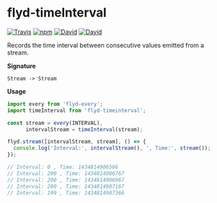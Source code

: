 flyd-timeInterval
=================

[![Travis](https://img.shields.io/travis/ThomWright/flyd-timeInterval.svg?style=flat-square)](https://travis-ci.org/ThomWright/flyd-timeInterval)
[![npm](https://img.shields.io/npm/v/flyd-timeinterval.svg?style=flat-square)](https://www.npmjs.com/package/flyd-timeinterval)
[![David](https://img.shields.io/david/ThomWright/flyd-timeInterval.svg?style=flat-square)](https://david-dm.org/ThomWright/flyd-timeInterval)
[![David](https://img.shields.io/david/dev/ThomWright/flyd-timeInterval.svg?style=flat-square)](https://david-dm.org/ThomWright/flyd-timeInterval#info=devDependencies)

Records the time interval between consecutive values emitted from a stream.

**Signature**

`Stream -> Stream`

**Usage**

```javascript
import every from 'flyd-every';
import timeInterval from 'flyd-timeinterval';

const stream = every(INTERVAL),
      intervalStream = timeInterval(stream);

flyd.stream([intervalStream, stream], () => {
  console.log('Interval:', intervalStream(), ', Time:', stream());
});

// Interval: 0 , Time: 1434814906566
// Interval: 200 , Time: 1434814906767
// Interval: 200 , Time: 1434814906967
// Interval: 200 , Time: 1434814907167
// Interval: 199 , Time: 1434814907366
```
